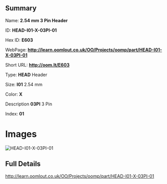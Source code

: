 

## Summary
 
Name: __2.54 mm 3 Pin Header__

ID: __HEAD-I01-X-03PI-01__

Hex ID: __E603__

WebPage: __http://learn.oomlout.co.uk/OO/Projects/oomp/part/HEAD-I01-X-03PI-01__

Short URL: __http://oom.lt/E603__


Type: __HEAD__ Header 

Size: __I01__ 2.54 mm 

Color: __X__  

Description __03PI__ 3 Pin 

Index: __01__


 # Images
![HEAD-I01-X-03PI-01](http://oomlout.com/oomp-gen/parts/HEAD-I01-X-03PI-01/HEAD-I01-X-03PI-01_420.jpg)



 ## Full Details

 http://learn.oomlout.co.uk/OO/Projects/oomp/part/HEAD-I01-X-03PI-01














